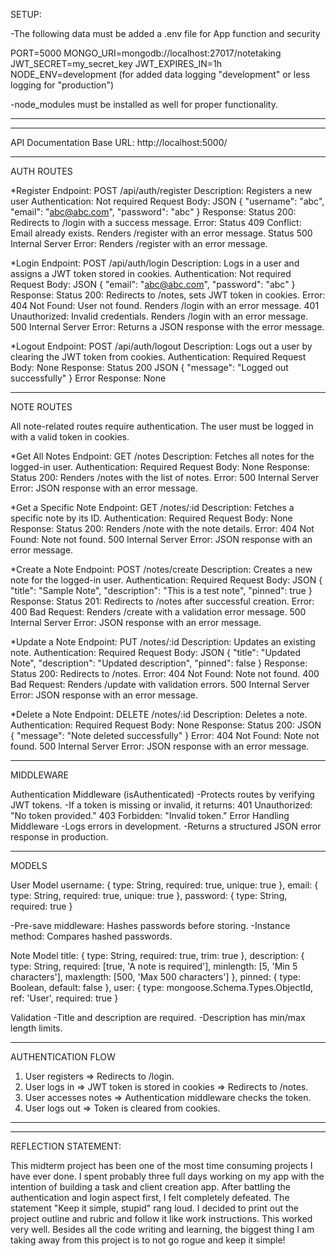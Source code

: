 SETUP:

-The following data must be added a .env file for App function and security

PORT=5000
MONGO_URI=mongodb://localhost:27017/notetaking
JWT_SECRET=my_secret_key
JWT_EXPIRES_IN=1h
NODE_ENV=development (for added data logging "development" or less logging for "production")

-node_modules must be installed as well for proper functionality.
_________________
_________________
API Documentation
Base URL: http://localhost:5000/

___________
AUTH ROUTES

*Register
Endpoint: POST /api/auth/register
Description: Registers a new user
Authentication: Not required
Request Body: JSON
{
  "username": "abc",
  "email": "abc@abc.com",
  "password": "abc"
}
Response:
    Status 200: Redirects to /login with a success message.
Error:
    Status 409 Conflict: Email already exists. Renders /register with an error message.
    Status 500 Internal Server Error: Renders /register with an error message.

*Login
Endpoint: POST /api/auth/login
Description: Logs in a user and assigns a JWT token stored in cookies.
Authentication: Not required
Request Body: JSON
{
  "email": "abc@abc.com",
  "password": "abc"
}
Response:
    Status 200: Redirects to /notes, sets JWT token in cookies.
Error:
    404 Not Found: User not found. Renders /login with an error message.
    401 Unauthorized: Invalid credentials. Renders /login with an error message.
    500 Internal Server Error: Returns a JSON response with the error message.

*Logout
Endpoint: POST /api/auth/logout
Description: Logs out a user by clearing the JWT token from cookies.
Authentication: Required
Request Body: None
Response:
    Status 200 JSON
{ "message": "Logged out successfully" }
Error Response: None

___________
NOTE ROUTES

All note-related routes require authentication. The user must be logged in with a valid token in cookies.

*Get All Notes
Endpoint: GET /notes
Description: Fetches all notes for the logged-in user.
Authentication: Required
Request Body: None
Response:
    Status 200: Renders /notes with the list of notes.
Error:
    500 Internal Server Error: JSON response with an error message.

*Get a Specific Note
Endpoint: GET /notes/:id
Description: Fetches a specific note by its ID.
Authentication: Required
Request Body: None
Response:
    Status 200: Renders /note with the note details.
Error:
    404 Not Found: Note not found.
    500 Internal Server Error: JSON response with an error message.

*Create a Note
Endpoint: POST /notes/create
Description: Creates a new note for the logged-in user.
Authentication: Required
Request Body: JSON
{
  "title": "Sample Note",
  "description": "This is a test note",
  "pinned": true
}
Response:
    Status 201: Redirects to /notes after successful creation.
Error:
    400 Bad Request: Renders /create with a validation error message.
    500 Internal Server Error: JSON response with an error message.

*Update a Note
Endpoint: PUT /notes/:id
Description: Updates an existing note.
Authentication: Required
Request Body: JSON
{
  "title": "Updated Note",
  "description": "Updated description",
  "pinned": false
}
Response:
    Status 200: Redirects to /notes.
Error:
    404 Not Found: Note not found.
    400 Bad Request: Renders /update with validation errors.
    500 Internal Server Error: JSON response with an error message.

*Delete a Note
Endpoint: DELETE /notes/:id
Description: Deletes a note.
Authentication: Required
Request Body: None
Response:
    Status 200: JSON
{ "message": "Note deleted successfully" }
Error:
    404 Not Found: Note not found.
    500 Internal Server Error: JSON response with an error message.

__________
MIDDLEWARE

Authentication Middleware (isAuthenticated)
-Protects routes by verifying JWT tokens.
-If a token is missing or invalid, it returns:
    401 Unauthorized: "No token provided."
    403 Forbidden: "Invalid token."
Error Handling Middleware
-Logs errors in development.
-Returns a structured JSON error response in production.

______
MODELS

User Model
    username: { type: String, required: true, unique: true },
    email: { type: String, required: true, unique: true },
    password: { type: String, required: true }

-Pre-save middleware: Hashes passwords before storing.
-Instance method: Compares hashed passwords.

Note Model
    title: { type: String, required: true, trim: true },
    description: {
        type: String,
        required: [true, 'A note is required'],
        minlength: [5, 'Min 5 characters'],
        maxlength: [500, 'Max 500 characters']
    },
    pinned: { type: Boolean, default: false },
    user: { type: mongoose.Schema.Types.ObjectId, ref: 'User', required: true }

Validation
-Title and description are required.
-Description has min/max length limits.

___________________
AUTHENTICATION FLOW

1. User registers => Redirects to /login.
2. User logs in => JWT token is stored in cookies => Redirects to /notes.
3. User accesses notes => Authentication middleware checks the token.
4. User logs out => Token is cleared from cookies.

_____________________
_____________________
REFLECTION STATEMENT:

This midterm project has been one of the most time consuming projects I have ever done.
I spent probably three full days working on my app with the intention of building a task and client creation app.
After battling the authentication and login aspect first, I felt completely defeated.
The statement "Keep it simple, stupid" rang loud.
I decided to print out the project outline and rubric and follow it like work instructions.
This worked very well. Besides all the code writing and learning,
the biggest thing I am taking away from this project is to not go rogue and keep it simple!
